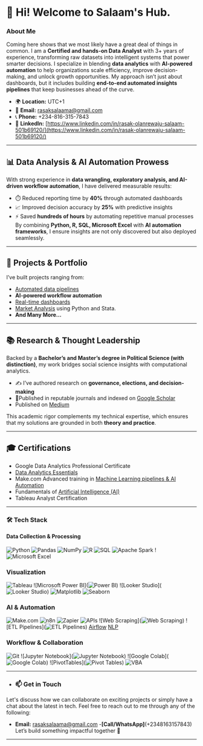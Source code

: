 # 👋 Hi! Welcome to Salaam's Hub.
### About Me
Coming here shows that we most likely have a great deal of things in common. I am a **Certified and hands-on Data Analyst** with 3+ years of experience, transforming raw datasets into intelligent systems that power smarter decisions. I specialize in blending **data analytics** with **AI-powered automation** to help organizations scale efficiency, improve decision-making, and unlock growth opportunities. My approach isn’t just about dashboards, but it includes building **end-to-end automated insights pipelines** that keep businesses ahead of the curve.  
- 🌍 **Location:** UTC+1
- 📧 **Email:** [rasaksalaama@gmail.com](mailto:rasaksalaama@gmail.com)
- 📞 **Phone:** +234-816-315-7843
- 💼 **LinkedIn:** [https://www.linkedin.com/in/rasak-olanrewaju-salaam-501b69120/](https://www.linkedin.com/in/rasak-olanrewaju-salaam-501b69120/)
---

## 📊 Data Analysis & AI Automation Prowess  
With strong experience in **data wrangling, exploratory analysis, and AI-driven workflow automation**, I have delivered measurable results:  
- ⏱️ Reduced reporting time by **40%** through automated dashboards  
- 📈 Improved decision accuracy by **25%** with predictive insights  
- ⚡ Saved **hundreds of hours** by automating repetitive manual processes  
By combining **Python, R, SQL, Microsoft Excel** with **AI automation frameworks**, I ensure insights are not only discovered but also deployed seamlessly.  

---
## 🚀 Projects & Portfolio  
I’ve built projects ranging from:  
- [Automated data pipelines](https://github.com/SalaamRasak/Custom_Food_Ordering)   
- **AI-powered workflow automation**
- [Real-time dashboards](https://github.com/SalaamRasak/Sales_TV_Data)
- [Market Analysis](https://github.com/SalaamRasak/marketAnalysis) using Python and Stata.
- **And Many More...**

---

## 📚 Research & Thought Leadership  
Backed by a **Bachelor’s and Master’s degree in Political Science (with distinction)**, my work bridges social science insights with computational analytics.  
- ✍️ I’ve authored research on **governance, elections, and decision-making**  
- 🔎Published in reputable journals and indexed on [Google Scholar](https://scholar.google.com/citations?user=dqkKM6wAAAAJ&hl=en)
- Published on [Medium](https://medium.com/@rasaksalaamo)  

This academic rigor complements my technical expertise, which ensures that my solutions are grounded in both **theory and practice**.  

---
## 🎓 Certifications  
- Google Data Analytics Professional Certificate
- [Data Analytics Essentials](https://www.credly.com/badges/ad4f9f54-f10a-4279-85ce-78617d03bc89)  
- Make.com Advanced training in [Machine Learning pipelines & AI Automation](https://www.credly.com/badges/9e09203a-824c-4c1d-9458-632cc90ccdfe)  
- Fundamentals of [Artificial Intelligence (AI)](https://www.credly.com/badges/784d5a2c-2f7b-4dfb-932b-da800db573f7)
- Tableau Analyst Certification  

---
### 🛠️ Tech Stack  
#### **Data Collection & Processing** 
![Python](https://img.shields.io/badge/python-3670A0?style=for-the-badge&logo=python&logoColor=ffdd54)
![Pandas](https://img.shields.io/badge/-Pandas-333333?style=flat&logo=pandas) 
![NumPy](https://img.shields.io/badge/-NumPy-013243?style=flat&logo=numpy&logoColor=white) 
![R](https://img.shields.io/badge/R-276DC3.svg?style=for-the-badge&logo=r&logoColor=white) 
![SQL](https://img.shields.io/badge/-SQL-000?&logo=MySQL&logoColor=4479A1)
![Apache Spark](https://img.shields.io/badge/Apache%20Spark-FF9900?style=for-the-badge&logo=apachespark&logoColor=white)
!![Microsoft Excel](https://img.shields.io/badge/Microsoft%20Excel-217346?style=for-the-badge&logo=microsoftexcel&logoColor=white)
  
### **Visualization** 
![Tableau](![Tableau](https://img.shields.io/badge/Tableau-E97627?style=for-the-badge&logo=tableau&logoColor=white))
![Microsoft Power BI](![Power BI](https://img.shields.io/badge/Microsoft%20Power%20BI-F2C811?style=for-the-badge&logo=powerbi&logoColor=black))
![Looker Studio](![Looker Studio](https://img.shields.io/badge/Looker%20Studio-4285F4?style=for-the-badge&logo=looker&logoColor=white))
![Matplotlib](![Matplotlib](https://img.shields.io/badge/Matplotlib-3776AB?style=for-the-badge&logo=plotly&logoColor=white))
![Seaborn](![Seaborn](https://img.shields.io/badge/Seaborn-0099CC?style=for-the-badge&logo=python&logoColor=white))  

### **AI & Automation** 
![Make.com](![Make](https://img.shields.io/badge/Make-2C009F?style=for-the-badge&logo=make&logoColor=white))
![n8n](![n8n](https://img.shields.io/badge/n8n-0DAD8D?style=for-the-badge&logo=n8n&logoColor=white))
![Zapier](![Zapier](https://img.shields.io/badge/Zapier-FF4A00?style=for-the-badge&logo=zapier&logoColor=white))
![APIs](![APIs](https://img.shields.io/badge/APIs-005571?style=for-the-badge&logo=fastapi&logoColor=white)
)
![Web Scraping](![Web Scraping](https://img.shields.io/badge/Web%20Scraping-306998?style=for-the-badge&logo=python&logoColor=white))
![ETL Pipelines](![ETL Pipelines](https://img.shields.io/badge/ETL%20Pipelines-017CEE?style=for-the-badge&logo=apacheairflow&logoColor=white))
[Airflow](![Airflow](https://img.shields.io/badge/Apache%20Airflow-017CEE?style=for-the-badge&logo=apacheairflow&logoColor=white))
[NLP](![NLP](https://img.shields.io/badge/NLP-FF6F00?style=for-the-badge&logo=huggingface&logoColor=white))

### **Workflow & Collaboration** 
![Git](![Git](https://img.shields.io/badge/Git-F05032?style=for-the-badge&logo=git&logoColor=white))
![Jupyter Notebook](![Jupyter Notebook](https://img.shields.io/badge/Jupyter%20Notebook-F37626?style=for-the-badge&logo=jupyter&logoColor=white))
![Google Colab](![Google Colab](https://img.shields.io/badge/Google%20Colab-F9AB00?style=for-the-badge&logo=googlecolab&logoColor=white))
![PivotTables](![Pivot Tables](https://img.shields.io/badge/Pivot%20Tables-217346?style=for-the-badge&logo=microsoftexcel&logoColor=white)) 
![VBA](![VBA](https://img.shields.io/badge/VBA-217346?style=for-the-badge&logo=microsoftexcel&logoColor=white))

---
- ### 📫 Get in Touch
Let's discuss how we can collaborate on exciting projects or simply have a chat about the latest in tech. Feel free to reach out to me through any of the following:
- **Email:** [rasaksalaama@gmail.com](mailto:rasaksalaama@gmail.com)
-**[Call/WhatsApp]**(+2348163157843)
Let’s build something impactful together 🚀  
---
